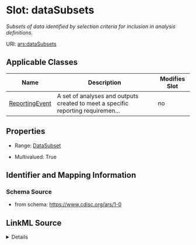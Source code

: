 # Slot: dataSubsets


_Subsets of data identified by selection criteria for inclusion in analysis definitions._



URI: [ars:dataSubsets](https://www.cdisc.org/ars/1-0/dataSubsets)



<!-- no inheritance hierarchy -->




## Applicable Classes

| Name | Description | Modifies Slot |
| --- | --- | --- |
[ReportingEvent](ReportingEvent.md) | A set of analyses and outputs created to meet a specific reporting requiremen... |  no  |







## Properties

* Range: [DataSubset](DataSubset.md)

* Multivalued: True





## Identifier and Mapping Information







### Schema Source


* from schema: https://www.cdisc.org/ars/1-0




## LinkML Source

<details>
```yaml
name: dataSubsets
description: Subsets of data identified by selection criteria for inclusion in analysis
  definitions.
from_schema: https://www.cdisc.org/ars/1-0
rank: 1000
multivalued: true
alias: dataSubsets
domain_of:
- ReportingEvent
range: DataSubset
inlined: true
inlined_as_list: true

```
</details>